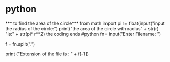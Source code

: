 # python 
*** to find the area of the circle***
from math import pi
r= float(input("input the radius of the circle:")
print("the area of the circle with radius" + str(r) "is:" + str(pi* r**2) 
the coding ends
#python 
fn= input("Enter Filename: ")

f = fn.split(".")

print ("Extension of the file is : " + f[-1])
